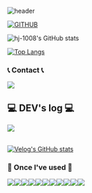 ![header](https://capsule-render.vercel.app/api?type=Waving&text=HOJIN&fontColor=1e81fb)

[![GITHUB](https://hits.seeyoufarm.com/api/count/incr/badge.svg?url=https%3A%2F%2Fgithub.com%2Fjiholee0&count_bg=%23F29494&title_bg=%232F2E2E&icon=github.svg&icon_color=%23FFFFFF&title=GITHUB&edge_flat=false)](https://github.com/hj-1008)

![hj-1008's GitHub stats](https://github-readme-stats.vercel.app/api?username=hj-1008&show_icons=true&theme=shadow_blue)

[![Top Langs](https://github-readme-stats.vercel.app/api/top-langs/?username=hj-1008&layout=donut-vertical)](https://github.com/anuraghazra/github-readme-stats)

### 📞 Contact 📞
<a href="mailto:khj981008@gmail.com">
    <img src="https://img.shields.io/badge/Gmail-EA4335?style=for-the-badge&logo=Gmail&logoColor=white"> 
</a>

## 💻 DEV's log 💻
<div style="display:flex; flex-direction:row;">
    <a href="https://velog.io/@khj981008">
        <img src="https://img.shields.io/badge/velog-20C997?style=for-the-badge&logo=velog&logoColor=white"> 
    </a>
    
</div><br>

[![Velog's GitHub stats](https://velog-readme-stats.vercel.app/api?name=khj981008)](https://github.com/khj981008/velog-readme-stats)

### 🔨 Once I've used 🔨
<div style="display:flex; flex-direction:row;">
    <img src="https://img.shields.io/badge/oracle-F80000?style=for-the-badge&logo=oracle&logoColor=white"> 
    <img src="https://img.shields.io/badge/Java-007396?style=for-the-badge&logo=Java&logoColor=white"> 
    <img src="https://img.shields.io/badge/Spring Boot-6DB33F?style=for-the-badge&logo=spring boot&logoColor=white"> 
    <img src="https://img.shields.io/badge/apache tomcat-F8DC75?style=for-the-badge&logo=apachetomcat&logoColor=black">
    <br>
    <img src="https://img.shields.io/badge/html5-E34F26?style=for-the-badge&logo=html5&logoColor=white"> 
    <img src="https://img.shields.io/badge/css-1572B6?style=for-the-badge&logo=css3&logoColor=white"> 
    <img src="https://img.shields.io/badge/javascript-F7DF1E?style=for-the-badge&logo=javascript&logoColor=black"> 
    <img src="https://img.shields.io/badge/bootstrap-7952B3?style=for-the-badge&logo=bootstrap&logoColor=white">
    <img src="https://img.shields.io/badge/python-3776AB?style=for-the-badge&logo=python&logoColor=white"> 
    <img src="https://img.shields.io/badge/jquery-0769AD?style=for-the-badge&logo=jQuery&logoColor=white"> 
    <img src="https://img.shields.io/badge/react-61DAFB?style=for-the-badge&logo=react&logoColor=white"> 
</div>
